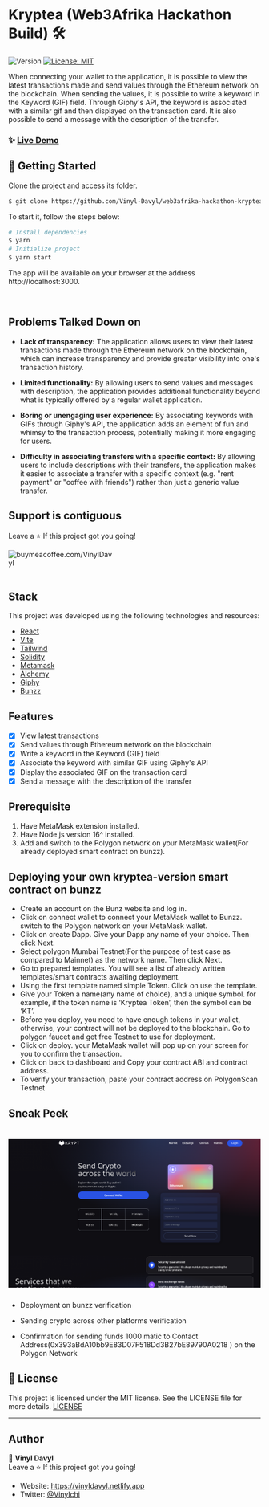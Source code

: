 # Kryptea (Web3Afrika Hackathon Build) 🛠 

<p>
  <img alt="Version" src="https://img.shields.io/badge/version-1.0.1-blue.svg?cacheSeconds=2592000" />
  <a href="#" target="_blank">
    <img alt="License: MIT" src="https://img.shields.io/badge/License-MIT-red.svg" />
  </a>
</p>

When connecting your wallet to the application, it is possible to view the latest transactions made and send values through the Ethereum network on the blockchain. When sending the values, it is possible to write a keyword in the Keyword (GIF) field. Through Giphy's API, the keyword is associated with a similar gif and then displayed on the transaction card. It is also possible to send a message with the description of the transfer.
 
### ✨ [Live Demo](https://web3afrika-hackathon-kryptea.vercel.app/)

## 🚀 Getting Started

Clone the project and access its folder.

```bash
$ git clone https://github.com/Vinyl-Davyl/web3afrika-hackathon-kryptea.git
```

To start it, follow the steps below:
```bash
# Install dependencies
$ yarn
# Initialize project
$ yarn start
```
The app will be available on your browser at the address http://localhost:3000.

<br>

## Problems Talked Down on
- **Lack of transparency:** The application allows users to view their latest transactions made through the Ethereum network on the blockchain, which can increase transparency and provide greater visibility into one's transaction history.

- **Limited functionality:** By allowing users to send values and messages with description, the application provides additional functionality beyond what is typically offered by a regular wallet application.

- **Boring or unengaging user experience:** By associating keywords with GIFs through Giphy's API, the application adds an element of fun and whimsy to the transaction process, potentially making it more engaging for users.

- **Difficulty in associating transfers with a specific context:** By allowing users to include descriptions with their transfers, the application makes it easier to associate a transfer with a specific context (e.g. "rent payment" or "coffee with friends") rather than just a generic value transfer.



## Support is contiguous 

Leave a ⭐️ If this project got you going!
<p>
  <a href="https://www.buymeacoffee.com/VinylDavyl"> <img align="left" src="https://cdn.buymeacoffee.com/buttons/v2/default-yellow.png" height="50" width="210" alt="buymeacoffee.com/VinylDavyl" /></a>
</p>
<br /><br /><br />

## Stack
This project was developed using the following technologies and resources:

- [React](https://reactjs.org)
- [Vite](https://vitejs.dev/)
- [Tailwind](https://tailwindcss.com/)
- [Solidity](https://docs.soliditylang.org/)
- [Metamask](https://metamask.io/)
- [Alchemy](https://www.alchemy.com/)
- [Giphy](https://www.alchemy.com/)
- [Bunzz](https://www.bunzz.dev)


## Features

- [x] View latest transactions
- [x] Send values through Ethereum network on the blockchain
- [x] Write a keyword in the Keyword (GIF) field
- [x] Associate the keyword with similar GIF using Giphy's API
- [x] Display the associated GIF on the transaction card
- [x] Send a message with the description of the transfer

## Prerequisite     
1. Have MetaMask extension installed.
2. Have Node.js version 16^ installed.
3. Add and switch to the Polygon network on your MetaMask wallet(For already deployed smart contract on bunzz).

## Deploying your own kryptea-version smart contract on bunzz
- Create an account on the Bunz website and log in.
- Click on connect wallet to connect your MetaMask wallet to Bunzz. switch to the Polygon network on your MetaMask wallet.
- Click on create Dapp. Give your Dapp any name of your choice. Then click Next.
- Select polygon Mumbai Testnet(For the purpose of test case as compared to Mainnet) as the network name. Then  click Next.
- Go to prepared templates. You will see a list of already written templates/smart contracts awaiting deployment.
- Using the first template named simple Token. Click on use the template.
- Give your Token a name(any name of choice), and a unique symbol. for example, if the token name is ‘Kryptea Token’, then the symbol can be ‘KT’.
- Before you deploy, you need to have enough tokens in your wallet, otherwise, your contract will not be deployed to the blockchain. Go to polygon faucet and get free Testnet to use for deployment.
- Click on deploy. your MetaMask wallet will pop up on your screen for you to confirm the transaction.
- Click on back to dashboard and Copy your contract ABI and contract address.
- To verify your transaction, paste your contract address on PolygonScan Testnet
## Sneak Peek

<h1 align="center">
    <img alt="Gpt3" src=".github/preview.png" />
</h1>

- Deployment on bunzz verification 

- Sending crypto across other platforms verification

- Confirmation for sending funds 1000 matic to Contact Address(0x393aBdA10bb9E83D07F518Dd3B27bE89790A0218
) on the Polygon Network



## 📝 License

This project is licensed under the MIT license. See the LICENSE file for more details. [LICENSE](https://github.com//Vinyl-Davyl/web3afrika-hackathon-kryptea/blob/main/LICENSE)

---

## Author

👤 **Vinyl Davyl** <br/>
Leave a ⭐️ If this project got you going!
- Website: https://vinyldavyl.netlify.app
- Twitter: [@Vinylchi](https://twitter.com/Vinylchi)